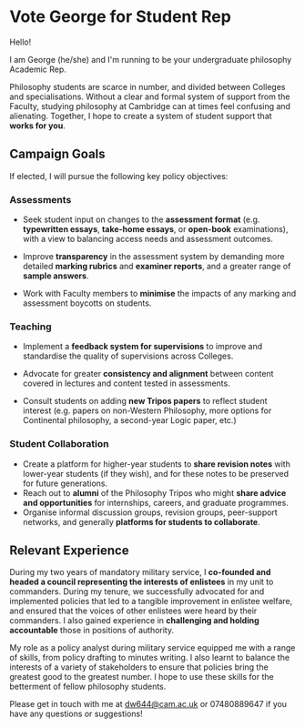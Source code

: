 # Vote George for Student Rep

Hello!

I am George (he/she) and I'm running to be your undergraduate philosophy Academic Rep. 

Philosophy students are scarce in number, and divided between Colleges and specialisations. Without a clear and formal system of support from the Faculty, studying philosophy at Cambridge can at times feel confusing and alienating. Together, I hope to create a system of student support that **works for you**.

## Campaign Goals

If elected, I will pursue the following key policy objectives:

### Assessments

* Seek student input on changes to the **assessment format** (e.g. **typewritten essays**, **take-home essays**, or **open-book** examinations), with a view to balancing access needs and assessment outcomes. 

* Improve **transparency** in the assessment system by demanding more detailed **marking rubrics** and **examiner reports**, and a greater range of **sample answers**.

* Work with Faculty members to **minimise** the impacts of any marking and assessment boycotts on students.

### Teaching

* Implement a **feedback system for supervisions** to improve and standardise the quality of supervisions across Colleges.

* Advocate for greater **consistency and alignment** between content covered in lectures and content tested in assessments.

* Consult students on adding **new Tripos papers** to reflect student interest (e.g. papers on non-Western Philosophy, more options for Continental philosophy, a second-year Logic paper, etc.)

### Student Collaboration

* Create a platform for higher-year students to **share revision notes** with lower-year students (if they wish), and for these notes to be preserved for future generations.
* Reach out to **alumni** of the Philosophy Tripos who might **share advice and opportunities** for internships, careers, and graduate programmes.
* Organise informal discussion groups, revision groups, peer-support networks, and generally **platforms for students to collaborate**.

## Relevant Experience

During my two years of mandatory military service, I **co-founded and headed a council representing the interests of enlistees** in my unit to commanders. During my tenure, we successfully advocated for and implemented policies that led to a tangible improvement in enlistee welfare, and ensured that the voices of other enlistees were heard by their commanders. I also gained experience in **challenging and holding accountable** those in positions of authority.

My role as a policy analyst during military service equipped me with a range of skills, from policy drafting to minutes writing. I also learnt to balance the interests of a variety of stakeholders to ensure that policies bring the greatest good to the greatest number. I hope to use these skills for the betterment of fellow philosophy students.

Please get in touch with me at [dw644@cam.ac.uk](mailto:dw644@cam.ac.uk) or 07480889647 if you have any questions or suggestions!
